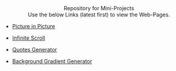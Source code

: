 <div align="center">Repository for Mini-Projects</div>

<div align="center">Use the below Links (latest first) to view the Web-Pages.</div>

- [Picture in Picture](https://adityasingh2509.github.io/mini-projects/picture-in-picture/index.html)

- [Infinite Scroll](https://adityasingh2509.github.io/mini-projects/infinite-scroller/index.html)

- [Quotes Generator](https://adityasingh2509.github.io/mini-projects/random-quote-generator/index.html)

- [Background Gradient Generator](https://adityasingh2509.github.io/mini-projects/background-gradient-generator/index.html)

